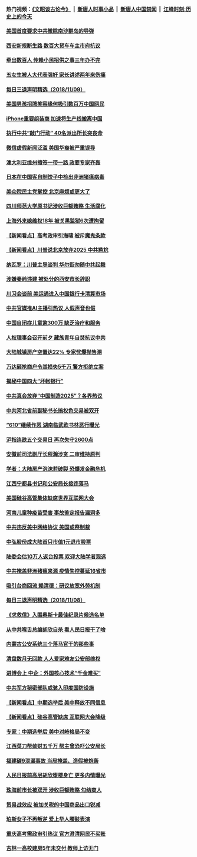 #### 热门视频：[《文昭谈古论今》](https://github.com/gfw-breaker/wenzhao/blob/master/README.md?t=11100633) &nbsp;|&nbsp; [新唐人时事小品](https://github.com/gfw-breaker/ntdtv-comedy/blob/master/README.md?t=11100633) &nbsp;|&nbsp; [新唐人中国禁闻](https://github.com/gfw-breaker/ntdtv-news/blob/master/README.md?t=11100633) &nbsp;|&nbsp; [江峰时刻:历史上的今天](https://github.com/gfw-breaker/today-in-history/blob/master/README.md?t=11100633) 

#### [美国首度要求中共撤除南沙群岛的导弹](../pages/nsc413/n10842945.md?t=11100633) 

#### [西安新规断生路 数百大货车车主市府抗议](../pages/nsc413/n10839255.md?t=11100633) 

#### [牵出数百人 传赖小民招供之事三年办不完](../pages/nsc413/n10842693.md?t=11100633) 


#### [五女生被人大代表强奸 家长讲述两年来伤痛](../pages/nsc413/n10842542.md?t=11100633) 

#### [每日三退声明精选（2018/11/09）](../pages/nsc413/n10842752.md?t=11100633) 

#### [美国男孩招牌笑容缘何吸引数百万中国网民](../pages/nsc413/n10842613.md?t=11100633) 

#### [iPhone重要组装商 加速将生产线搬离中国](../pages/nsc413/n10842211.md?t=11100633) 

#### [执行中共“敲门行动” 40名派出所长突丧命](../pages/nsc413/n10842066.md?t=11100633) 

#### [微信虚假新闻泛滥 美国华裔被严重误导](../pages/nsc413/n10842520.md?t=11100633) 

#### [澳大利亚维州擅签一带一路 政要专家齐轰](../pages/nsc413/n10840127.md?t=11100633) 

#### [日本在中国客自制饺子中检出非洲猪瘟病毒](../pages/nsc413/n10842434.md?t=11100633) 

#### [美众院民主党掌控 北京麻烦或更大了](../pages/nsc413/n10841908.md?t=11100633) 

#### [四川师范大学原书记涉收巨额贿赂 生活腐化](../pages/nsc413/n10841854.md?t=11100633) 

#### [上海外来媳维权18年 被关黑监狱6次遭拘留](../pages/nsc413/n10842097.md?t=11100633) 

#### [【新闻看点】高考政审引海啸 被斥魔鬼条款](../pages/nsc413/n10842049.md?t=11100633) 

#### [【新闻看点】川普说北京放弃2025 中共尴尬](../pages/nsc413/n10841915.md?t=11100633) 

#### [纳瓦罗：川普主导谈判 华尔街勿随中共起舞](../pages/nsc413/n10842139.md?t=11100633) 

#### [涉嫌秦岭违建 被处分的西安市长辞职](../pages/nsc413/n10841513.md?t=11100633) 

#### [川习会谈前 美运通进入中国银行卡清算市场](../pages/nsc413/n10842075.md?t=11100633) 

#### [中共官媒推AI主播引热议 人假声音也假](../pages/nsc413/n10842005.md?t=11100633) 

#### [中国自闭症儿童逾300万 缺乏治疗和服务](../pages/nsc413/n10841988.md?t=11100633) 

#### [人权理事会召开前夕 藏族青年自焚抗议中共](../pages/nsc413/n10841952.md?t=11100633) 

#### [大陆城镇房产空置达22% 专家忧爆抛售潮](../pages/nsc413/n10841743.md?t=11100633) 

#### [万达砸抢商户令其损失5千万 警方拒绝立案](../pages/nsc413/n10841382.md?t=11100633) 

#### [揭秘中国四大“坏帐银行”](../pages/nsc413/n10839857.md?t=11100633) 


#### [中共真会放弃“中国制造2025”？各界热议](../pages/nsc413/n10841356.md?t=11100633) 

#### [中共河北省前副秘书长搞权色交易被双开](../pages/nsc413/n10840364.md?t=11100633) 

#### [“610”继续作恶 湖南临武欧书林恶行曝光](../pages/nsc413/n10840999.md?t=11100633) 

#### [沪指连跌五个交易日 再次失守2600点](../pages/nsc413/n10840256.md?t=11100633) 

#### [安徽前司法副厅长程瀚涉贪 二审维持原判](../pages/nsc413/n10840532.md?t=11100633) 

#### [学者：大陆房产泡沫若破裂 恐爆发金融危机](../pages/nsc413/n10840924.md?t=11100633) 

#### [江西宁都县书记和公安局长接连落马](../pages/nsc413/n10840565.md?t=11100633) 

#### [美国硅谷高管集体缺席世界互联网大会](../pages/nsc413/n10839976.md?t=11100633) 

#### [河南儿童种疫苗受害 事故鉴定报告漏洞多](../pages/nsc413/n10840145.md?t=11100633) 

#### [中共违反美中网络协议 美国或祭制裁](../pages/nsc413/n10840238.md?t=11100633) 

#### [中弘股份成大陆首只市值1元退市股票](../pages/nsc413/n10840211.md?t=11100633) 


#### [陆委会估10万人返台投票 欢迎大陆学者观选](../pages/nsc413/n10840131.md?t=11100633) 

#### [中共掩盖非洲猪瘟来源 疫情失控蔓延16省市](../pages/nsc413/n10839937.md?t=11100633) 

#### [吸引台商回流 赖清德：研议放宽外劳机制](../pages/nsc413/n10840077.md?t=11100633) 

#### [每日三退声明精选（2018/11/08）](../pages/nsc413/n10840115.md?t=11100633) 

#### [《求救信》入围奥斯卡最佳纪录片候选名单](../pages/nsc413/n10839888.md?t=11100633) 

#### [从中共喉舌总编胡欣自杀 看人民日报干了啥](../pages/nsc413/n10839469.md?t=11100633) 

#### [内蒙古公安系统三个落马官干的那些事](../pages/nsc413/n10838542.md?t=11100633) 

#### [清盘数月无回款 人人爱家难友公安部维权](../pages/nsc413/n10839579.md?t=11100633) 

#### [进博会上 中企：外国核心技术“千金难买”](../pages/nsc413/n10839568.md?t=11100633) 

#### [中共军方秘密部队或骇入印度国防设施](../pages/nsc413/n10839561.md?t=11100633) 

#### [【新闻看点】中期选举后 美中释放不同信息](../pages/nsc413/n10839180.md?t=11100633) 

#### [【新闻看点】硅谷高管缺席 互联网大会降级](../pages/nsc413/n10839388.md?t=11100633) 

#### [专家：中期选举后 美中对峙格局不变](../pages/nsc413/n10837442.md?t=11100633) 

#### [江西菜刀帮敛财五千万 帮主曾恐吓公安局长](../pages/nsc413/n10839309.md?t=11100633) 

#### [福建碳9泄漏事故 当局掩盖、造假被炮轰](../pages/nsc413/n10839421.md?t=11100633) 

#### [人民日报前高层胡欣堕楼身亡 更多内情曝光](../pages/nsc413/n10839040.md?t=11100633) 

#### [珠海前市长被双开 涉收巨额贿赂 勾结商人](../pages/nsc413/n10839387.md?t=11100633) 

#### [贸易战效应 被加关税的中国商品出口锐减](../pages/nsc413/n10839305.md?t=11100633) 

#### [珀斯女子不再叛逆 爱上华人腰鼓表演](../pages/nsc413/n10838636.md?t=11100633) 

#### [重庆高考需政审引热议 官方澄清网民不买账](../pages/nsc413/n10839264.md?t=11100633) 

#### [吉林一高校建房5年未交付 教师上访无门](../pages/nsc413/n10838471.md?t=11100633) 

